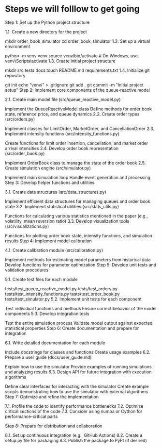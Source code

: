 # Steps we will folllow to get going

Step 1: Set up the Python project structure

1.1. Create a new directory for the project

mkdir order_book_simulator
cd order_book_simulator
1.2. Set up a virtual environment

python -m venv venv
source venv/bin/activate  # On Windows, use: venv\Scripts\activate
1.3. Create initial project structure

mkdir src tests docs
touch README.md requirements.txt
1.4. Initialize git repository

git init
echo "venv/" > .gitignore
git add .
git commit -m "Initial project setup"
Step 2: Implement core components of the queue-reactive model

2.1. Create main model file (src/queue_reactive_model.py)

Implement the QueueReactiveModel class
Define methods for order book state, reference price, and queue dynamics
2.2. Create order types (src/orders.py)

Implement classes for LimitOrder, MarketOrder, and CancellationOrder
2.3. Implement intensity functions (src/intensity_functions.py)

Create functions for limit order insertion, cancellation, and market order arrival intensities
2.4. Develop order book representation (src/order_book.py)

Implement OrderBook class to manage the state of the order book
2.5. Create simulation engine (src/simulator.py)

Implement main simulation loop
Handle event generation and processing
Step 3: Develop helper functions and utilities

3.1. Create data structures (src/data_structures.py)

Implement efficient data structures for managing queues and order book state
3.2. Implement statistical utilities (src/stats_utils.py)

Functions for calculating various statistics mentioned in the paper (e.g., volatility, mean reversion ratio)
3.3. Develop visualization tools (src/visualizations.py)

Functions for plotting order book state, intensity functions, and simulation results
Step 4: Implement model calibration

4.1. Create calibration module (src/calibration.py)

Implement methods for estimating model parameters from historical data
Develop functions for parameter optimization
Step 5: Develop unit tests and validation procedures

5.1. Create test files for each module

tests/test_queue_reactive_model.py
tests/test_orders.py
tests/test_intensity_functions.py
tests/test_order_book.py
tests/test_simulator.py
5.2. Implement unit tests for each component

Test individual functions and methods
Ensure correct behavior of the model components
5.3. Develop integration tests

Test the entire simulation process
Validate model output against expected statistical properties
Step 6: Create documentation and prepare for integration

6.1. Write detailed documentation for each module

Include docstrings for classes and functions
Create usage examples
6.2. Prepare a user guide (docs/user_guide.md)

Explain how to use the simulator
Provide examples of running simulations and analyzing results
6.3. Design API for future integration with execution algorithms

Define clear interfaces for interacting with the simulator
Create example scripts demonstrating how to use the simulator with external algorithms
Step 7: Optimize and refine the implementation

7.1. Profile the code to identify performance bottlenecks
7.2. Optimize critical sections of the code
7.3. Consider using numba or Cython for performance-critical parts

Step 8: Prepare for distribution and collaboration

8.1. Set up continuous integration (e.g., GitHub Actions)
8.2. Create a setup.py file for packaging
8.3. Publish the package to PyPI (if desired)